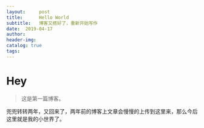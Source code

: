 ```yaml
---
layout:     post  
title:      Hello World  
subtitle:   博客又搭好了，重新开始写作
date:  2019-04-17  
author:  
header-img: 
catalog: true  
tags:
---
```


# Hey
> 这是第一篇博客。

兜兜转转两年，又回来了，两年前的博客上文章会慢慢的上传到这里来，那么今后这里就是我的小世界了。